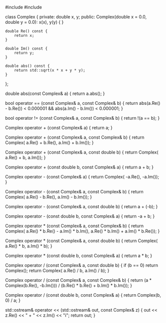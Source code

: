 #include <cmath>
#include <iostream>

class Complex {
 private:
    double x, y;
 public:
    Complex(double x = 0.0, double y = 0.0): x(x), y(y) {
    }

    double Re() const {
        return x;
    }

    double Im() const {
        return y;
    }

    double abs() const {
        return std::sqrt(x * x + y * y);
    }
};

double abs(const Complex& a) {
    return a.abs();
}

bool operator == (const Complex& a, const Complex& b) {
    return abs(a.Re() - b.Re()) < 0.000001 && abs(a.Im() - b.Im()) < 0.000001;
}

bool operator != (const Complex& a, const Complex& b) {
    return !(a == b);
}

Complex operator + (const Complex& a) {
    return a;
}

Complex operator + (const Complex& a, const Complex& b) {
    return Complex(
        a.Re() + b.Re(),
        a.Im() + b.Im());
}

Complex operator + (const Complex& a, const double b) {
    return Complex(
        a.Re() + b,
        a.Im());
}

Complex operator + (const double b, const Complex& a) {
    return a + b;
}

Complex operator - (const Complex& a) {
    return Complex(
        -a.Re(),
        -a.Im());
}

Complex operator - (const Complex& a, const Complex& b) {
    return Complex(
        a.Re() - b.Re(),
        a.Im() - b.Im());
}

Complex operator - (const Complex& a, const double b) {
    return a + (-b);
}

Complex operator - (const double b, const Complex& a) {
    return -a + b;
}

Complex operator * (const Complex& a, const Complex& b) {
    return Complex(
        a.Re() * b.Re() - a.Im() * b.Im(),
        a.Re() * b.Im() + a.Im() * b.Re());
}

Complex operator * (const Complex& a, const double b) {
    return Complex(
        a.Re() * b,
        a.Im() * b);
}

Complex operator * (const double b, const Complex& a) {
    return a * b;
}

Complex operator / (const Complex& a, const double b) {
    if (b == 0)
        return Complex();
    return Complex(
        a.Re() / b,
        a.Im() / b);
}

Complex operator / (const Complex& a, const Complex& b) {
    return (a * Complex(b.Re(), -b.Im()))
            / (b.Re() * b.Re() + b.Im() * b.Im());
}

Complex operator / (const double b, const Complex& a) {
    return Complex(b, 0) / a;
}

std::ostream& operator << (std::ostream& out, const Complex& z) {
    out << z.Re() << " + " << z.Im() << "i";
    return out;
}
